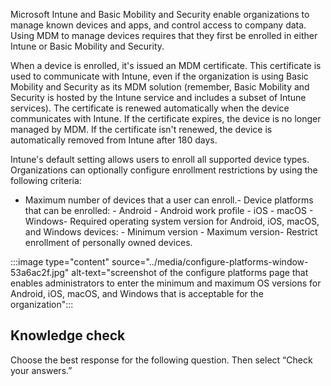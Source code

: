Microsoft Intune and Basic Mobility and Security enable organizations to manage known devices and apps, and control access to company data. Using MDM to manage devices requires that they first be enrolled in either Intune or Basic Mobility and Security.

When a device is enrolled, it's issued an MDM certificate. This certificate is used to communicate with Intune, even if the organization is using Basic Mobility and Security as its MDM solution (remember, Basic Mobility and Security is hosted by the Intune service and includes a subset of Intune services). The certificate is renewed automatically when the device communicates with Intune. If the certificate expires, the device is no longer managed by MDM. If the certificate isn't renewed, the device is automatically removed from Intune after 180 days.

Intune's default setting allows users to enroll all supported device types. Organizations can optionally configure enrollment restrictions by using the following criteria:
-  Maximum number of devices that a user can enroll.-  Device platforms that can be enrolled:       -  Android    -  Android work profile    -  iOS    -  macOS    -  Windows-  Required operating system version for Android, iOS, macOS, and Windows devices:       -  Minimum version    -  Maximum version-  Restrict enrollment of personally owned devices.

:::image type="content" source="../media/configure-platforms-window-53a6ac2f.jpg" alt-text="screenshot of the configure platforms page that enables administrators to enter the minimum and maximum OS versions for Android, iOS, macOS, and Windows that is acceptable for the organization":::


## Knowledge check

Choose the best response for the following question. Then select “Check your answers.”